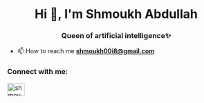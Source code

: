 <h1 align="center">Hi 👋, I'm Shmoukh Abdullah</h1>
<h3 align="center">Queen of artificial intelligence✨</h3>

- 📫 How to reach me **shmoukh00i8@gmail.com**

<h3 align="left">Connect with me:</h3>
<p align="left">
<a href="https://linkedin.com/in/shmoukh abdullah" target="blank"><img align="center" src="https://raw.githubusercontent.com/rahuldkjain/github-profile-readme-generator/master/src/images/icons/Social/linked-in-alt.svg" alt="shmoukh abdullah" height="30" width="40" /></a>
</p>
